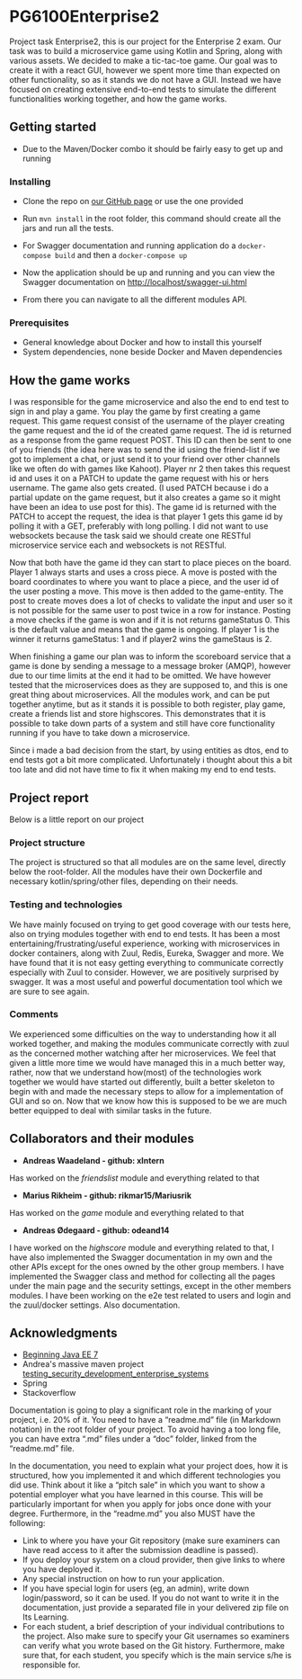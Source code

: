 # PG6100Enterprise2
Project task Enterprise2, this is our project for the Enterprise 2 exam.
Our task was to build a microservice game using Kotlin and Spring, along with various assets. We decided to make a tic-tac-toe game.
Our goal was to create it with a react GUI, however we spent more time than expected on other functionality, so as it stands we do not have a GUI.
Instead we have focused on creating extensive end-to-end tests to simulate the different functionalities working together, and how the game works.

## Getting started
* Due to the Maven/Docker combo it should be fairly easy to get up and running

### Installing
* Clone the repo on [our GitHub page](https://github.com/odeand14/PG6100Enterprise2 "Our GitHub") or use the one provided
* Run ```mvn install``` in the root folder, this command should create all the jars and run all the tests.

* For Swagger documentation and running application do a ```docker-compose build``` and then a ```docker-compose up```
* Now the application should be up and running and you can view the Swagger documentation on [http://localhost/swagger-ui.html](http://localhost/swagger-ui.html)
* From there you can navigate to all the different modules API.

### Prerequisites
* General knowledge about Docker and how to install this yourself
* System dependencies, none beside Docker and Maven dependencies


## How the game works

I was responsible for the game microservice and also the end to end test to sign in and play a game.
You play the game by first creating a game request. This game request consist of the username of the player creating the game request and the id of the created game request. The id is returned as a response from the game request POST. This ID can then be sent to one of you friends (the idea here was to send the id using the friend-list if we got to implement a chat, or just send it to your friend over other channels like we often do with games like Kahoot).
Player nr 2 then takes this request id and uses it on a PATCH to update the game request with his or hers username. The game also gets created. (I used PATCH because i do a partial update on the game request, but it also creates a game so it might have been an idea to use post for this). The game id is returned with the PATCH to accept the request, the idea is that player 1 gets this game id by polling it with a GET, preferably with long polling. I did not want to use websockets because the task said we should create one RESTful microservice service each and websockets is not RESTful. 

Now that both have the game id they can start to place pieces on the board. Player 1 always starts and uses a cross piece. A move is posted with the board coordinates to where you want to place a piece, and the user id of the user posting a move. This move is then added to the game-entity. The post to create moves does a lot of checks to validate the input and user so it is not possible for the same user to post twice in a row for instance. 
Posting a move checks if the game is won and if it is not returns gameStatus 0. This is the default value and means that the game is ongoing. If player 1 is the winner it returns gameStatus: 1 and if player2 wins the gameStaus is 2. 


When finishing a game our plan was to inform the scoreboard service that a game is done by sending a message to a message broker (AMQP), however due to our time limits at the end it had to be omitted. We have however tested that the microservices does as they are supposed to, and this is one great thing about microservices. All the modules work, and can be put together anytime, but as it stands it is possible to both register, play game, create a friends list and store highscores. This demonstrates that it is possible to take down parts of a system and still have core functionality running if you have to take down a microservice. 


Since i made a bad decision from the start, by using entities as dtos, end to end tests got a bit more complicated. Unfortunately i thought about this a bit too late and did not have time to fix it when making my end to end tests.


## Project report
Below is a little report on our project
### Project structure
The project is structured so that all modules are on the same level, directly below the root-folder. All the modules have their own Dockerfile and necessary kotlin/spring/other files, depending on their needs.
### Testing and technologies
We have mainly focused on trying to get good coverage with our tests here, also on trying modules together with end to end tests. It has been a most entertaining/frustrating/useful experience, working with microservices in docker containers, along with Zuul, Redis, Eureka, Swagger and more. We have found that it is not easy getting everything to communicate correctly especially with Zuul to consider. However, we are positively surprised by swagger. It was a most useful and powerful documentation tool which we are sure to see again.
### Comments
We experienced some difficulties on the way to understanding how it all worked together, and making the modules communicate correctly with zuul as the concerned mother watching after her microservices. We feel that given a little more time we would have managed this in a much better way, rather, now that we understand how(most) of the technologies work together we would have started out differently, built a better skeleton to begin with and made the necessary steps to allow for a implementation of GUI and so on. Now that we know how this is supposed to be we are much better equipped to deal with similar tasks in the future.

## Collaborators and their modules
* **Andreas Waadeland - github: xIntern**

Has worked on the *friendslist* module and everything related to that

* **Marius Rikheim - github: rikmar15/Mariusrik**

Has worked on the *game* module and everything related to that

* **Andreas Ødegaard - github: odeand14**

I have worked on the *highscore* module and everything related to that, I have also implemented the Swagger documentation in my own and the other APIs except for the ones owned by the other group members. I have implemented the Swagger class and method for collecting all the pages under the main page and the security settings, except in the other members modules. I have been working on the e2e test related to users and login and the zuul/docker settings. Also documentation.

## Acknowledgments
* [Beginning Java EE 7](https://www.amazon.com/Beginning-Java-EE-Expert-Voice/dp/143024626X)
* Andrea's massive maven project [testing_security_development_enterprise_systems](https://github.com/arcuri82/testing_security_development_enterprise_systems)
* Spring
* Stackoverflow



Documentation is going to play a significant role in the marking of your project, i.e. 20% of it. You
need to have a “readme.md” file (in Markdown notation) in the root folder of your project. To avoid
having a too long file, you can have extra “.md” files under a “doc” folder, linked from the
“readme.md” file.

In the documentation, you need to explain what your project does, how it is structured, how you
implemented it and which different technologies you did use. Think about it like a “pitch sale” in
which you want to show a potential employer what you have learned in this course. This will be
particularly important for when you apply for jobs once done with your degree. Furthermore, in the
“readme.md” you also MUST have the following:

* Link to where you have your Git repository (make sure examiners can have read access to it
after the submission deadline is passed).
* If you deploy your system on a cloud provider, then give links to where you have deployed
it.
* Any special instruction on how to run your application.
* If you have special login for users (eg, an admin), write down login/password, so it can be
used. If you do not want to write it in the documentation, just provide a separated file in
your delivered zip file on Its Learning.
* For each student, a brief description of your individual contributions to the project. Also
make sure to specify your Git usernames so examiners can verify what you wrote based on
the Git history. Furthermore, make sure that, for each student, you specify which is the main
service s/he is responsible for.
